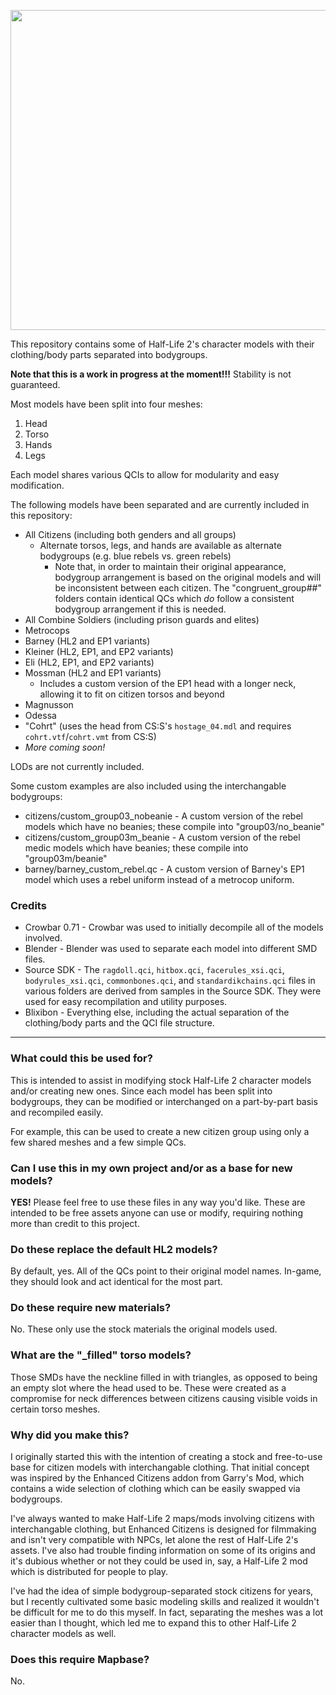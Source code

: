 <p align="center">
<img src="https://lh3.googleusercontent.com/fife/AAWUweVT6pTzHPZlLvYSkDYElqA9puNzp5rRKqOKu5GQ50f9ihglpEuEyAJRdEc-4Ci5Zbv9bOpEMCN-SGyrPf0tKwTF-5n1MAMUh3RWXdqHop_ycyVFCRL-LmBOzJbNK02LUD9FpMMK4l4Z8ljImnCzPcI-FnDIPc6EfM3emICvFUNrja_cAml3xi-xuHdvwu_go7-GyXF6dWjmSLfRLUGimmhIWBktfjr6_F1AkkxXHpq9nSQKskzTH5Gs8UuCwd2YT-E3HaP99H9mITZZKbObo2fMY2dZ6Ht5g2bwJZ_LCO285pXqOB4LJxIgErnt53CFD3qLS__rAHq_uppWohCbFgizxg6qyvbqhUNhJG5aXqPSSpYQUhVu_DG03yr_DlrqMlnkXMmnM3uH6iQYZJ1wWtUVOtxFvz3ePRvl44xuR1Mjach-A_MW8PWDVUAqkxD0LHmykS3TMHkI0Myr4kKaszDZc3resxGH2nOzWO4duyECsJUgM_9crjMWh-NQCJ_zbjVWZUCV_aPVd5cRldVerI36rKXwxHlJGLZ1RIbhH1URKmfDs04_CA5uNciKl-LthCpNP6rcsL4toDRqVTAnDYaxM1sBQGABHK-0Bk026rfvQPraTReBoRM6W3cEFzyCP6dJix_-9w93LuD7X7-wHF0LdXoypszkzo63Q_4vF6pLXhlSBk3W0REwNxpSuqrgnoMZsdi1vr7HhrzNFzfX7sxNWp8EeCTykSw=w1680-h882-ft" width="512"/>
</p>

This repository contains some of Half-Life 2's character models with their clothing/body parts separated into bodygroups.

**Note that this is a work in progress at the moment!!!** Stability is not guaranteed.

Most models have been split into four meshes:

1. Head
2. Torso
3. Hands
4. Legs

Each model shares various QCIs to allow for modularity and easy modification.

The following models have been separated and are currently included in this repository:

* All Citizens (including both genders and all groups)
	* Alternate torsos, legs, and hands are available as alternate bodygroups (e.g. blue rebels vs. green rebels)
		* Note that, in order to maintain their original appearance, bodygroup arrangement is based on the original models and will be inconsistent between each citizen. The "congruent_group##" folders contain identical QCs which *do* follow a consistent bodygroup arrangement if this is needed.
* All Combine Soldiers (including prison guards and elites)
* Metrocops
* Barney (HL2 and EP1 variants)
* Kleiner (HL2, EP1, and EP2 variants)
* Eli (HL2, EP1, and EP2 variants)
* Mossman (HL2 and EP1 variants)
	* Includes a custom version of the EP1 head with a longer neck, allowing it to fit on citizen torsos and beyond
* Magnusson
* Odessa
* "Cohrt" (uses the head from CS:S's `hostage_04.mdl` and requires `cohrt.vtf`/`cohrt.vmt` from CS:S)
* *More coming soon!*

LODs are not currently included.

Some custom examples are also included using the interchangable bodygroups:

* citizens/custom_group03_nobeanie - A custom version of the rebel models which have no beanies; these compile into "group03/no_beanie"
* citizens/custom_group03m_beanie - A custom version of the rebel medic models which have beanies; these compile into "group03m/beanie"
* barney/barney_custom_rebel.qc - A custom version of Barney's EP1 model which uses a rebel uniform instead of a metrocop uniform.

### Credits

* Crowbar 0.71 - Crowbar was used to initially decompile all of the models involved.
* Blender - Blender was used to separate each model into different SMD files.
* Source SDK - The `ragdoll.qci`, `hitbox.qci`, `facerules_xsi.qci`, `bodyrules_xsi.qci`, `commonbones.qci`, and `standardikchains.qci` files in various folders are derived from samples in the Source SDK. They were used for easy recompilation and utility purposes.
* Blixibon - Everything else, including the actual separation of the clothing/body parts and the QCI file structure.

---

### What could this be used for?

This is intended to assist in modifying stock Half-Life 2 character models and/or creating new ones. Since each model has been split into bodygroups, they can be modified or interchanged on a part-by-part basis and recompiled easily.

For example, this can be used to create a new citizen group using only a few shared meshes and a few simple QCs.

### Can I use this in my own project and/or as a base for new models?

**YES!** Please feel free to use these files in any way you'd like. These are intended to be free assets anyone can use or modify, requiring nothing more than credit to this project.

### Do these replace the default HL2 models?

By default, yes. All of the QCs point to their original model names. In-game, they should look and act identical for the most part.

### Do these require new materials?

No. These only use the stock materials the original models used.

### What are the "_filled" torso models?

Those SMDs have the neckline filled in with triangles, as opposed to being an empty slot where the head used to be. These were created as a compromise for neck differences between citizens causing visible voids in certain torso meshes.

### Why did you make this?

I originally started this with the intention of creating a stock and free-to-use base for citizen models with interchangable clothing. That initial concept was inspired by the Enhanced Citizens addon from Garry's Mod, which contains a wide selection of clothing which can be easily swapped via bodygroups.

I've always wanted to make Half-Life 2 maps/mods involving citizens with interchangable clothing, but Enhanced Citizens is designed for filmmaking and isn't very compatible with NPCs, let alone the rest of Half-Life 2's assets. I've also had trouble finding information on some of its origins and it's dubious whether or not they could be used in, say, a Half-Life 2 mod which is distributed for people to play.

I've had the idea of simple bodygroup-separated stock citizens for years, but I recently cultivated some basic modeling skills and realized it wouldn't be difficult for me to do this myself. In fact, separating the meshes was a lot easier than I thought, which led me to expand this to other Half-Life 2 character models as well.

### Does this require Mapbase?

No.
